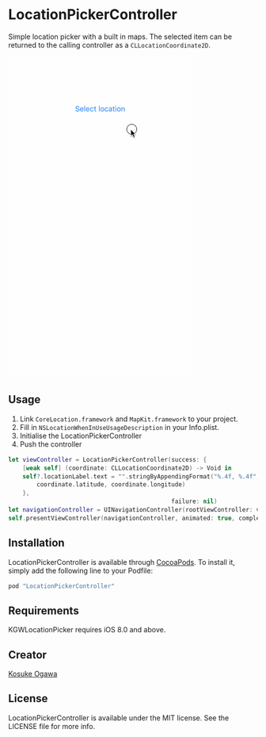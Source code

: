 # LocationPickerController

Simple location picker with a built in maps. The selected item can be returned to the calling controller as a `CLLocationCoordinate2D`.

![](./demo.gif)

## Usage

1. Link `CoreLocation.framework` and `MapKit.framework` to your project.
2. Fill in `NSLocationWhenInUseUsageDescription` in your Info.plist.
3. Initialise the LocationPickerController
4. Push the controller

```swift
let viewController = LocationPickerController(success: {
    [weak self] (coordinate: CLLocationCoordinate2D) -> Void in
    self?.locationLabel.text = "".stringByAppendingFormat("%.4f, %.4f",
        coordinate.latitude, coordinate.longitude)
    },
                                              failure: nil)
let navigationController = UINavigationController(rootViewController: viewController)
self.presentViewController(navigationController, animated: true, completion: nil)
```

## Installation

LocationPickerController is available through [CocoaPods](http://cocoapods.org). To install
it, simply add the following line to your Podfile:

```ruby
pod "LocationPickerController"
```


## Requirements

KGWLocationPicker requires iOS 8.0 and above.

## Creator

[Kosuke Ogawa](https://twitter.com/koogawa)
 
## License

LocationPickerController is available under the MIT license. See the LICENSE file for more info.


 
